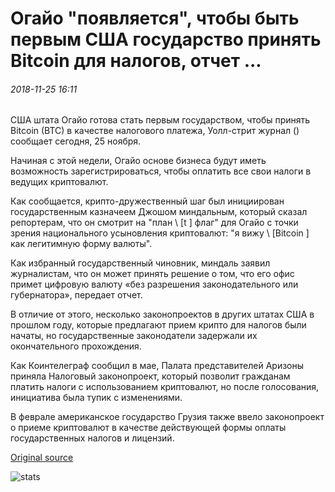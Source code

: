 # Огайо "появляется", чтобы быть первым США государство принять Bitcoin для налогов, отчет ...

###### 2018-11-25 16:11

США штата Огайо готова стать первым государством, чтобы принять Bitcoin (BTC) в качестве налогового платежа, Уолл-стрит журнал () сообщает сегодня, 25 ноября.

Начиная с этой недели, Огайо основе бизнеса будут иметь возможность зарегистрироваться, чтобы оплатить все свои налоги в ведущих криптовалют.

Как сообщается, крипто-дружественный шаг был инициирован государственным казначеем Джошом миндальным, который сказал репортерам, что он смотрит на "план \ [t \] флаг" для Огайо с точки зрения национального усыновления криптовалют: "я вижу \ [Bitcoin \] как легитимную форму валюты".

Как избранный государственный чиновник, миндаль заявил журналистам, что он может принять решение о том, что его офис примет цифровую валюту «без разрешения законодательного или губернатора», передает отчет.

В отличие от этого, несколько законопроектов в других штатах США в прошлом году, которые предлагают прием крипто для налогов были начаты, но государственные законодатели задержали их окончательного прохождения.

Как Коинтелеграф сообщил в мае, Палата представителей Аризоны приняла Налоговый законопроект, который позволит гражданам платить налоги с использованием криптовалют, но после голосования, инициатива была тупик с изменениями.

В феврале американское государство Грузия также ввело законопроект о приеме криптовалют в качестве действующей формы оплаты государственных налогов и лицензий.

[Original source](https://cointelegraph.com/news/ohio-appears-to-be-first-us-state-to-accept-bitcoin-for-taxes-wsj-report)

![stats](https://c.statcounter.com/11760860/0/a89fa40b/1/ "stats")